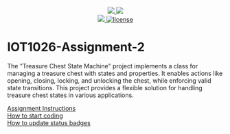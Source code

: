 <p align="center">
	<a href="https://github.com/rebeccaYMCG/IOT1026-Assignment-2/actions/workflows/ci.yml">
    <img src="https://github.com/rebeccaYMCG/IOT1026-Assignment-2/actions/workflows/ci.yml/badge.svg"/>
    </a>
	<a href="https://github.com/rebeccaYMCG/IOT1026-Assignment-2/actions/workflows/formatting.yml">
    <img src="https://github.com/rebeccaYMCG/IOT1026-Assignment-2/actions/workflows/formatting.yml/badge.svg"/>
	<br/>
    <a href="https://codecov.io/gh/rebeccaYMCG/IOT1026-Assignment-2" > 
    <img src="https://codecov.io/gh/rebeccaYMCG/IOT1026-Assignment-2/branch/main/graph/badge.svg?token=ji1SYzKsjq"/>
	<img title="MIT License" alt="license" src="https://img.shields.io/badge/license-MIT-informational?style=flat-square">		
    </a>
</p>

# IOT1026-Assignment-2
The "Treasure Chest State Machine" project implements a class for managing a treasure chest with states and properties. It enables actions like opening, closing, locking, and unlocking the chest, while enforcing valid state transitions. This project provides a flexible solution for handling treasure chest states in various applications. 

[Assignment Instructions](docs/instructions.md)  
[How to start coding](docs/how-to-use.md)  
[How to update status badges](docs/how-to-update-badges.md)
